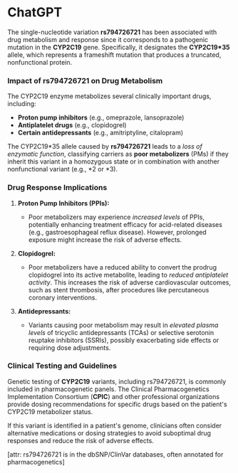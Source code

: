# ChatGPT

The single-nucleotide variation **rs794726721** has been associated with drug metabolism and response since it corresponds to a pathogenic mutation in the **CYP2C19** gene. Specifically, it designates the **CYP2C19*35** allele, which represents a frameshift mutation that produces a truncated, nonfunctional protein.

### **Impact of rs794726721 on Drug Metabolism**
The CYP2C19 enzyme metabolizes several clinically important drugs, including:
- **Proton pump inhibitors** (e.g., omeprazole, lansoprazole)
- **Antiplatelet drugs** (e.g., clopidogrel)
- **Certain antidepressants** (e.g., amitriptyline, citalopram)
  
The CYP2C19*35 allele caused by **rs794726721** leads to a *loss of enzymatic function*, classifying carriers as **poor metabolizers** (PMs) if they inherit this variant in a homozygous state or in combination with another nonfunctional variant (e.g., *2 or *3). 

### **Drug Response Implications**
1. **Proton Pump Inhibitors (PPIs):**
   - Poor metabolizers may experience *increased levels* of PPIs, potentially enhancing treatment efficacy for acid-related diseases (e.g., gastroesophageal reflux disease). However, prolonged exposure might increase the risk of adverse effects.

2. **Clopidogrel:**
   - Poor metabolizers have a reduced ability to convert the prodrug clopidogrel into its active metabolite, leading to *reduced antiplatelet activity*. This increases the risk of adverse cardiovascular outcomes, such as stent thrombosis, after procedures like percutaneous coronary interventions.

3. **Antidepressants:**
   - Variants causing poor metabolism may result in *elevated plasma levels* of tricyclic antidepressants (TCAs) or selective serotonin reuptake inhibitors (SSRIs), possibly exacerbating side effects or requiring dose adjustments.

### **Clinical Testing and Guidelines**
Genetic testing of **CYP2C19** variants, including rs794726721, is commonly included in pharmacogenetic panels. The Clinical Pharmacogenetics Implementation Consortium (**CPIC**) and other professional organizations provide dosing recommendations for specific drugs based on the patient's CYP2C19 metabolizer status.

If this variant is identified in a patient's genome, clinicians often consider alternative medications or dosing strategies to avoid suboptimal drug responses and reduce the risk of adverse effects.

[attr: rs794726721 is in the dbSNP/ClinVar databases, often annotated for pharmacogenetics]